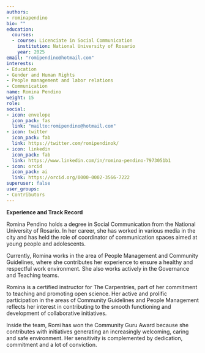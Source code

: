 ```yaml
---
authors:
- rominapendino
bio: ""
education:
  courses:
  - course: Licenciate in Social Communication
    institution: National University of Rosario
    year: 2025
email: "romipendino@hotmail.com"
interests:
- Education
- Gender and Human Rights
- People management and labor relations
- Communication
name: Romina Pendino
weight: 15
role:
social:
- icon: envelope
  icon_pack: fas
  link: "mailto:romipendino@hotmail.com"
- icon: twitter
  icon_pack: fab
  link: https://twitter.com/romipendinok/
- icon: linkedin
  icon_pack: fab
  link: https://www.linkedin.com/in/romina-pendino-7973051b1
- icon: orcid
  icon_pack: ai
  link: https://orcid.org/0000-0002-3566-7222
superuser: false
user_groups:
- Contributors
---
```


**Experience and Track Record**

Romina Pendino holds a degree in Social Communication from the National University of Rosario. In her career, she has worked in various media in the city and has held the role of coordinator of communication spaces aimed at young people and adolescents.

Currently, Romina works in the area of People Management and Community Guidelines, where she contributes her experience to ensure a healthy and respectful work environment. She also works actively in the Governance and Teaching teams.

Romina is a certified instructor for The Carpentries, part of her commitment to teaching and promoting open science. Her active and prolific participation in the areas of Community Guidelines and People Management reflects her interest in contributing to the smooth functioning and development of collaborative initiatives.

Inside the team, Romi has won the Community Guru Award because she contributes with initiatives generating an increasingly welcoming, caring and safe environment. Her sensitivity is complemented by dedication, commitment and a lot of conviction.
